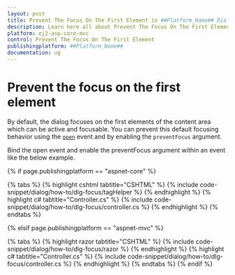 ```yaml
---
layout: post
title: Prevent The Focus On The First Element in ##Platform_Name## Dialog Component
description: Learn here all about Prevent The Focus On The First Element in Syncfusion ##Platform_Name## Dialog component and more.
platform: ej2-asp-core-mvc
control: Prevent The Focus On The First Element
publishingplatform: ##Platform_Name##
documentation: ug
---
```



# Prevent the focus on the first element

By default, the dialog focuses on the first elements of the content area which can be active and focusable. You can prevent this default focusing behavior using the [`open`](https://help.syncfusion.com/cr/aspnetcore-js2/Syncfusion.EJ2.Popups.Dialog.html#Syncfusion_EJ2_Popups_Dialog_Open) event and by enabling the `preventFocus` argument.

Bind the open event and enable the preventFocus argument within an event like the below example.

{% if page.publishingplatform == "aspnet-core" %}

{% tabs %}
{% highlight cshtml tabtitle="CSHTML" %}
{% include code-snippet/dialog/how-to/dlg-focus/tagHelper %}
{% endhighlight %}
{% highlight c# tabtitle="Controller.cs" %}
{% include code-snippet/dialog/how-to/dlg-focus/controller.cs %}
{% endhighlight %}
{% endtabs %}

{% elsif page.publishingplatform == "aspnet-mvc" %}

{% tabs %}
{% highlight razor tabtitle="CSHTML" %}
{% include code-snippet/dialog/how-to/dlg-focus/razor %}
{% endhighlight %}
{% highlight c# tabtitle="Controller.cs" %}
{% include code-snippet/dialog/how-to/dlg-focus/controller.cs %}
{% endhighlight %}
{% endtabs %}
{% endif %}

